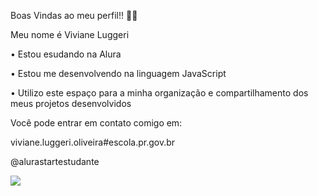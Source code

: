 Boas Vindas ao meu perfil!! 💛💛

Meu nome é Viviane Luggeri

• Estou esudando na Alura

• Estou me desenvolvendo na linguagem JavaScript

• Utilizo este espaço para a minha organização e compartilhamento dos meus projetos desenvolvidos

Você pode entrar em contato comigo em:

viviane.luggeri.oliveira#escola.pr.gov.br

@alurastartestudante

![](https://media.tenor.com/AJgLG0lHQbgAAAAM/taylor-swift-cheers.gif)
